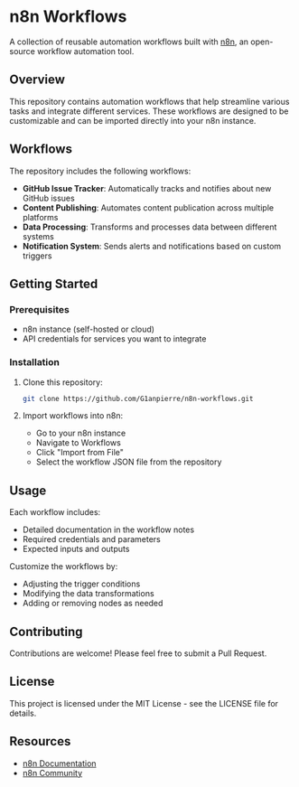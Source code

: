 # n8n Workflows

A collection of reusable automation workflows built with [n8n](https://n8n.io/), an open-source workflow automation tool.

## Overview

This repository contains automation workflows that help streamline various tasks and integrate different services. These workflows are designed to be customizable and can be imported directly into your n8n instance.

## Workflows

The repository includes the following workflows:

- **GitHub Issue Tracker**: Automatically tracks and notifies about new GitHub issues
- **Content Publishing**: Automates content publication across multiple platforms
- **Data Processing**: Transforms and processes data between different systems
- **Notification System**: Sends alerts and notifications based on custom triggers

## Getting Started

### Prerequisites

- n8n instance (self-hosted or cloud)
- API credentials for services you want to integrate

### Installation

1. Clone this repository:
   ```bash
   git clone https://github.com/G1anpierre/n8n-workflows.git
   ```

2. Import workflows into n8n:
   - Go to your n8n instance
   - Navigate to Workflows
   - Click "Import from File"
   - Select the workflow JSON file from the repository

## Usage

Each workflow includes:
- Detailed documentation in the workflow notes
- Required credentials and parameters
- Expected inputs and outputs

Customize the workflows by:
- Adjusting the trigger conditions
- Modifying the data transformations
- Adding or removing nodes as needed

## Contributing

Contributions are welcome! Please feel free to submit a Pull Request.

## License

This project is licensed under the MIT License - see the LICENSE file for details.

## Resources

- [n8n Documentation](https://docs.n8n.io/)
- [n8n Community](https://community.n8n.io/)